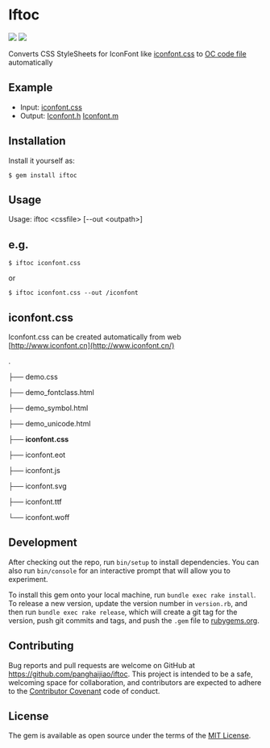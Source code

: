 # Iftoc

![](http://img.shields.io/travis/CocoaPods/CocoaPods/master.svg?style=flat)
![](http://img.shields.io/gem/v/cocoapods.svg?style=flat)

Converts CSS StyleSheets for IconFont like [iconfont.css](https://github.com/panghaijiao/iftoc/blob/master/iconfont.css) to [OC code file](https://github.com/panghaijiao/iftoc/tree/master/iconfont) automatically

## Example

- Input: [iconfont.css](https://github.com/panghaijiao/iftoc/blob/master/iconfont.css)
- Output: [Iconfont.h](https://github.com/panghaijiao/iftoc/blob/master/iconfont/Iconfont.h)  [Iconfont.m](https://github.com/panghaijiao/iftoc/blob/master/iconfont/Iconfont.m)

## Installation

Install it yourself as:

	$ gem install iftoc

## Usage

Usage: iftoc \<cssfile> [--out \<outpath>]

## e.g.
 
	$ iftoc iconfont.css

or

	$ iftoc iconfont.css --out /iconfont

## iconfont.css

Iconfont.css can be created automatically from web [http://www.iconfont.cn](http://www.iconfont.cn/)

.

├── demo.css

├── demo_fontclass.html

├── demo_symbol.html

├── demo_unicode.html

├── **iconfont.css**

├── iconfont.eot

├── iconfont.js

├── iconfont.svg

├── iconfont.ttf

└── iconfont.woff
    
## Development

After checking out the repo, run `bin/setup` to install dependencies. You can also run `bin/console` for an interactive prompt that will allow you to experiment.

To install this gem onto your local machine, run `bundle exec rake install`. To release a new version, update the version number in `version.rb`, and then run `bundle exec rake release`, which will create a git tag for the version, push git commits and tags, and push the `.gem` file to [rubygems.org](https://rubygems.org).

## Contributing

Bug reports and pull requests are welcome on GitHub at https://github.com/panghaijiao/iftoc. This project is intended to be a safe, welcoming space for collaboration, and contributors are expected to adhere to the [Contributor Covenant](http://contributor-covenant.org) code of conduct.


## License

The gem is available as open source under the terms of the [MIT License](http://opensource.org/licenses/MIT).

